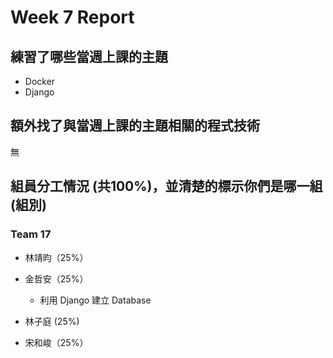 # Week 7 Report
## 練習了哪些當週上課的主題
- Docker
- Django
## 額外找了與當週上課的主題相關的程式技術
無
## 組員分工情況 (共100%)，並清楚的標示你們是哪一組 (組別)
### Team 17
- 林靖昀（25%）
- 金哲安（25%）
    - 利用 Django 建立 Database
- 林子庭 (25%)

- 宋和峻（25%）

